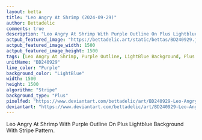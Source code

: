 ```yaml
---
layout: betta
title: "Leo Angry At Shrimp (2024-09-29)"
author: Bettadelic
comments: true
description: "Leo Angry At Shrimp With Purple Outline On Plus Lightblue Background With Stripe Pattern."
actpub_featured_image: "https://bettadelic.art/static/bettas/BD240929.jpg"
actpub_featured_image_width: 1500
actpub_featured_image_height: 1500
tags: [Leo Angry At Shrimp, Purple Outline, LightBlue Background, Plus Background Pattern, Stripe Pattern, September 2024]
unitName: "BD240929"
line_color: "Purple"
background_color: "LightBlue"
width: 1500
height: 1500
algorithm: "Stripe"
background_type: "Plus"
pixelfed: "https://www.deviantart.com/bettadelic/art/BD240929-Leo-Angry-At-Shrimp-2024-09-29-1104289656"
deviantart: "https://www.deviantart.com/bettadelic/art/BD240929-Leo-Angry-At-Shrimp-2024-09-29-1104289656"
---
```


Leo Angry At Shrimp With Purple Outline On Plus Lightblue Background With Stripe Pattern.
